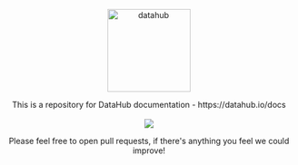 <p align="center">
  <a href="https://datahub.io/">
    <img alt="datahub" src="http://datahub.io/static/img/logo-cube.png" width="146">
  </a>
</p>

<p align="center">
  This is a repository for DataHub documentation - https://datahub.io/docs
  <br />
  <br /><a href="https://gitter.im/datahubio/chat"><img src="https://img.shields.io/gitter/room/frictionlessdata/chat.svg" /></a>


<p align="center">
Please feel free to open pull requests, if there's anything you feel we could improve!
</p>